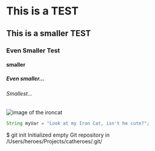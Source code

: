 # This is a TEST
## This is a smaller TEST
### Even Smaller Test
#### smaller
##### Even smaller...
###### Smallest...

![image of the ironcat](https://octodex.github.com/images/ironcat.jpg)

``` java
String myVar = "Look at my Iron Cat, isn't he cute?";
```
$ git init
Initialized empty Git repository in /Users/heroes/Projects/catheroes/.git/
```
